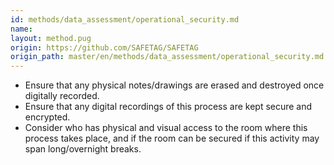 ```yaml
---
id: methods/data_assessment/operational_security.md
name: 
layout: method.pug
origin: https://github.com/SAFETAG/SAFETAG
origin_path: master/en/methods/data_assessment/operational_security.md
---
```


  * Ensure that any physical notes/drawings are erased and destroyed once digitally recorded.
  * Ensure that any digital recordings of this process are kept secure and encrypted. 
  * Consider who has physical and visual access to the room where this process takes place, and if the room can be secured if this activity may span long/overnight breaks.


